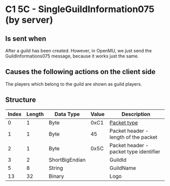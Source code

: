 # C1 5C - SingleGuildInformation075 (by server)

## Is sent when

After a guild has been created. However, in OpenMU, we just send the GuildInformations075 message, because it works just the same.

## Causes the following actions on the client side

The players which belong to the guild are shown as guild players.

## Structure

| Index | Length | Data Type | Value | Description |
|-------|--------|-----------|-------|-------------|
| 0 | 1 |   Byte   | 0xC1  | [Packet type](PacketTypes.md) |
| 1 | 1 |    Byte   |   45   | Packet header - length of the packet |
| 2 | 1 |    Byte   | 0x5C  | Packet header - packet type identifier |
| 3 | 2 | ShortBigEndian |  | GuildId |
| 5 | 8 | String |  | GuildName |
| 13 | 32 | Binary |  | Logo |